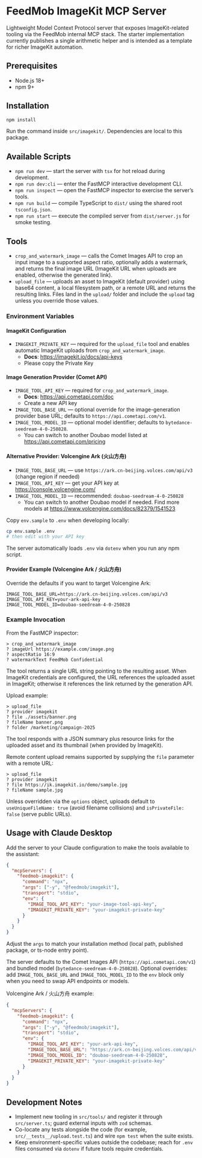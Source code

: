 # FeedMob ImageKit MCP Server

Lightweight Model Context Protocol server that exposes ImageKit-related tooling via the FeedMob internal MCP stack. The starter implementation currently publishes a single arithmetic helper and is intended as a template for richer ImageKit automation.

## Prerequisites
- Node.js 18+
- npm 9+

## Installation
```bash
npm install
```
Run the command inside `src/imagekit/`. Dependencies are local to this package.

## Available Scripts
- `npm run dev` — start the server with `tsx` for hot reload during development.
- `npm run dev:cli` — enter the FastMCP interactive development CLI.
- `npm run inspect` — open the FastMCP inspector to exercise the server’s tools.
- `npm run build` — compile TypeScript to `dist/` using the shared root `tsconfig.json`.
- `npm run start` — execute the compiled server from `dist/server.js` for smoke testing.

## Tools
- `crop_and_watermark_image` — calls the Comet Images API to crop an input image to a supported aspect ratio, optionally adds a watermark, and returns the final image URL (ImageKit URL when uploads are enabled, otherwise the generated link).
- `upload_file` — uploads an asset to ImageKit (default provider) using base64 content, a local filesystem path, or a remote URL and returns the resulting links. Files land in the `upload/` folder and include the `upload` tag unless you override those values.

### Environment Variables

#### ImageKit Configuration
- `IMAGEKIT_PRIVATE_KEY` — required for the `upload_file` tool and enables automatic ImageKit uploads from `crop_and_watermark_image`.
  - **Docs**: https://imagekit.io/docs/api-keys
  - Please copy the Private Key

#### Image Generation Provider (Comet API)
- `IMAGE_TOOL_API_KEY` — required for `crop_and_watermark_image`.
  - **Docs**: https://api.cometapi.com/doc
  - Create a new API key
- `IMAGE_TOOL_BASE_URL` — optional override for the image-generation provider base URL; defaults to `https://api.cometapi.com/v1`.
- `IMAGE_TOOL_MODEL_ID` — optional model identifier; defaults to `bytedance-seedream-4-0-250828`.
  - You can switch to another Doubao model listed at https://api.cometapi.com/pricing

#### Alternative Provider: Volcengine Ark (火山方舟)
- `IMAGE_TOOL_BASE_URL` — use `https://ark.cn-beijing.volces.com/api/v3` (change region if needed)
- `IMAGE_TOOL_API_KEY` — get your API key at https://console.volcengine.com/
- `IMAGE_TOOL_MODEL_ID` — recommended: `doubao-seedream-4-0-250828`
  - You can switch to another Doubao model if needed. Find more models at https://www.volcengine.com/docs/82379/1541523

Copy `env.sample` to `.env` when developing locally:
```bash
cp env.sample .env
# then edit with your API key
```

The server automatically loads `.env` via `dotenv` when you run any npm script.

#### Provider Example (Volcengine Ark / 火山方舟)
Override the defaults if you want to target Volcengine Ark:
```
IMAGE_TOOL_BASE_URL=https://ark.cn-beijing.volces.com/api/v3
IMAGE_TOOL_API_KEY=your-ark-api-key
IMAGE_TOOL_MODEL_ID=doubao-seedream-4-0-250828
```

### Example Invocation
From the FastMCP inspector:
```
> crop_and_watermark_image
? imageUrl https://example.com/image.png
? aspectRatio 16:9
? watermarkText FeedMob Confidential
```
The tool returns a single URL string pointing to the resulting asset. When ImageKit credentials are configured, the URL references the uploaded asset in ImageKit; otherwise it references the link returned by the generation API.

Upload example:
```
> upload_file
? provider imagekit
? file ./assets/banner.png
? fileName banner.png
? folder /marketing/campaign-2025
```
The tool responds with a JSON summary plus resource links for the uploaded asset and its thumbnail (when provided by ImageKit).

Remote content upload remains supported by supplying the `file` parameter with a remote URL:
```
> upload_file
? provider imagekit
? file https://ik.imagekit.io/demo/sample.jpg
? fileName sample.jpg
```

Unless overridden via the `options` object, uploads default to `useUniqueFileName: true` (avoid filename collisions) and `isPrivateFile: false` (serve public URLs).

## Usage with Claude Desktop
Add the server to your Claude configuration to make the tools available to the assistant:
```json
{
  "mcpServers": {
    "feedmob-imagekit": {
      "command": "npx",
      "args": ["-y", "@feedmob/imagekit"],
      "transport": "stdio",
      "env": {
        "IMAGE_TOOL_API_KEY": "your-image-tool-api-key",
        "IMAGEKIT_PRIVATE_KEY": "your-imagekit-private-key"
      }
    }
  }
}
```
Adjust the `args` to match your installation method (local path, published package, or ts-node entry point).

The server defaults to the Comet Images API (`https://api.cometapi.com/v1`) and bundled model (`bytedance-seedream-4-0-250828`). Optional overrides: add `IMAGE_TOOL_BASE_URL` and `IMAGE_TOOL_MODEL_ID` to the `env` block only when you need to swap API endpoints or models.

Volcengine Ark / 火山方舟 example:
```json
{
  "mcpServers": {
    "feedmob-imagekit": {
      "command": "npx",
      "args": ["-y", "@feedmob/imagekit"],
      "transport": "stdio",
      "env": {
        "IMAGE_TOOL_API_KEY": "your-ark-api-key",
        "IMAGE_TOOL_BASE_URL": "https://ark.cn-beijing.volces.com/api/v3",
        "IMAGE_TOOL_MODEL_ID": "doubao-seedream-4-0-250828",
        "IMAGEKIT_PRIVATE_KEY": "your-imagekit-private-key"
      }
    }
  }
}
```

## Development Notes
- Implement new tooling in `src/tools/` and register it through `src/server.ts`; guard external inputs with `zod` schemas.
- Co-locate any tests alongside the code (for example, `src/__tests__/upload.test.ts`) and wire `npm test` when the suite exists.
- Keep environment-specific values outside the codebase; reach for `.env` files consumed via `dotenv` if future tools require credentials.
